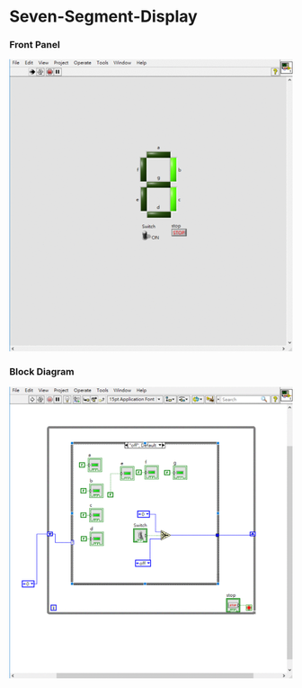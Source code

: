 # Seven-Segment-Display
### Front Panel
![Front Panel](https://github.com/Offliners/LabVIEW_projects/blob/master/Seven-Segment-Display/Seven-Segment-Display%20front%20panel.gif)

### Block Diagram
![Block Diagram](https://github.com/Offliners/LabVIEW_projects/blob/master/Seven-Segment-Display/Seven-Segment-Display%20block%20diagram.gif)
